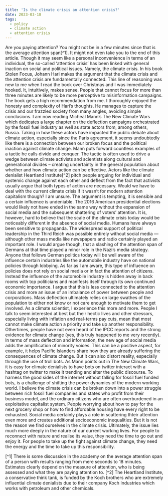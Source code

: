 ```yaml
---
title: 'Is the climate crisis an attention crisis?'
date: 2023-03-18
tags:
  - policy
  - climate action
  - attention crisis
---
```


Are you paying attention? You might not be in a few minutes since that is the average attention span[^1]. It might not even take you to the end of this article. Though it may seem like a personal inconvenience in terms of an individual, the so-called ‘attention crisis’ has been linked with general inaction on social and political issues. Namely, the climate crisis.
In his book Stolen Focus, Johann Hari makes the argument that the climate crisis and the attention crisis are fundamentally connected. This line of reasoning was new to me when I read  the book over Christmas and I was immediately hooked. It, intuitively, makes sense. People that cannot focus for more than three minutes are likely to be more perceptive to misinformation campaigns.
The book gets a high recommendation from me. I thoroughly enjoyed the honesty and complexity of Hari’s thoughts. He manages to capture the crisis and our frazzled society from many angles, avoiding simple conclusions.
I am now reading Micheal Mann’s The New Climate Wars which dedicates a large chapter on the deflection campaigns orchestrated by the fossil fuel industry as well as state actors from, among others, Russia. Taking in how these actors have impacted the public debate about climate action, especially since the Paris agreement, it seems undoubtedly like there is a connection between our broken focus and the political inaction against climate change.
Mann puts forward countless examples of a tactic he calls divide and conquer. The tactic is often used to drive a wedge between climate activists and scientists along cultural and generational divides – creating uncertainty in the general population about whether and how climate action can be effective. Actors like the climate denialist Heartland Institute[^2] pitch people arguing for individual and systemic change against each other and deflect from the fact that activists usually argue that both types of action are necessary. 
Would we have to deal with the current climate crisis if it wasn’t for modern attention capitalism though? I am unsure. The argument is tempting, it is sensible and a certain influence is undeniable. The 2016 American presidential elections would likely not have ended in the same way without the expansion of social media and the subsequent shattering of voters’ attention.
It is, however, hard to believe that the scale of the climate crisis today would be noticeably different in the absence of social media. Humans have always been sensitive to propaganda. The widespread support of political leadership in the Third Reich was possible entirely without social media — although other mass media like newspapers and radio certainly played an important role. I would argue though, that a slashing of the attention span of Germans at that time played a minor role in the Nazi’s media strategy.
Anyone that follows German politics today will be well aware of the influence certain industries like the automobile industry have on national policies through lobbying. As far as I am aware, this type of influence on policies does not rely on social media or in fact the attention of citizens. Instead the influence of the automobile industry is hidden away in back rooms with top politicians and manifests itself through its own continued economic importance. I argue that this is less connected to the attention crisis and more an issue of an imbalance of power between people and corporations.
Mass deflection ultimately relies on large swathes of the population to either not know or not care enough to motivate them to get involved. As a climate scientist, I experience this more and more. People I talk to seem interested at best but their hectic lives and other stressors, especially living with inflation and real-terms pay cuts, mean that most cannot make climate action a priority and take up another responsibility. Othertimes, people have not even heard of the IPCC reports and the strong evidence for climate change (yes, this truly happened to me very recently).
In terms of mass deflection and information, the new age of social media adds the amplification of minority voices. This can be a positive aspect, for example, it helps Pacific Islanders share how they are already suffering the consequences of climate change. But it can also distort reality, especially through the use of troll bots. As Mann points out in The New Climate Wars, it is easy for climate denialists to have bots on twitter interact with a hashtag on twitter to make it trending and alter the public discourse.
To harness the good sides of the internet without falling for fossil fuel funded bots, is a challenge of shifting the power dynamics of the modern working world. I believe the climate crisis can be broken down into a power struggle between rich fossil fuel companies and states who profit from their business model, and the ordinary citizens who are often overburdened in an exploitative capitalist system. People worrying about how to pay for the next grocery shop or how to find affordable housing have every right to be exhausted. Social media certainly plays a role in scattering thteir attention even more and creates additional socioeconomic inequalities. But it is not the reason we find ourselves in the climate crisis. Ultimately, the issue lies much more deeply in the nature of our current working lives. For people to reconnect with nature and realise its value, they need the time to go out and enjoy it. For people to take up the fight against climate change, they need the energy and the time to take up this responsibility.

[^1] There is some discussion in the academy on the average attention span of a person with results ranging from mere seconds to 18 minutes. Estimates clearly depend on the measure of attention, who is being assessed and what they are paying attention to.
[^2] The Heartland Institute, a conservative think tank, is funded by the Koch brothers who are extremely influential climate denialists due to their company Koch Industries which works with petroleum and other chemicals.
